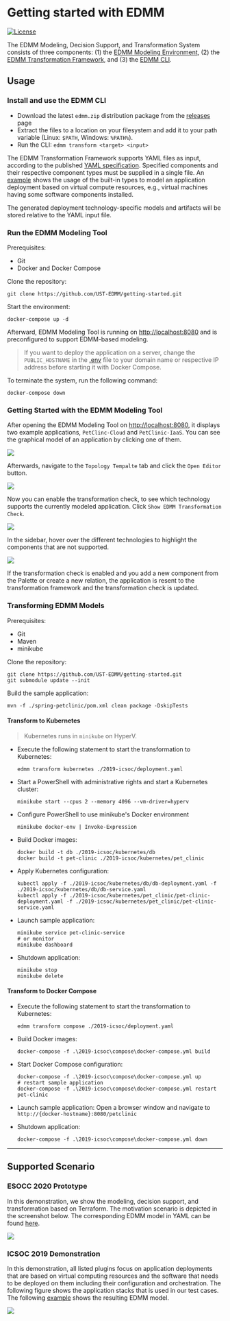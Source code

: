 
# Getting started with EDMM

[![License](https://img.shields.io/badge/License-Apache%202.0-blue.svg)](https://opensource.org/licenses/Apache-2.0)

The EDMM Modeling, Decision Support, and Transformation System consists of three components:
(1) the [EDMM Modeling Environment](https://github.com/eclipse/winery),
(2) the [EDMM Transformation Framework](https://github.com/UST-EDMM/transformation-framework), and
(3) the [EDMM CLI](https://github.com/UST-EDMM/transformation-framework/releases).


## Usage

### Install and use the EDMM CLI

* Download the latest `edmm.zip` distribution package from the [releases](https://github.com/UST-EDMM/transformation-framework/releases) page
* Extract the files to a location on your filesystem and add it to your path variable (Linux: `$PATH`, Windows: `%PATH%`).
* Run the CLI: `edmm transform <target> <input>`

The EDMM Transformation Framework supports YAML files as input, according to the published [YAML specification](https://github.com/UST-EDMM/spec-yaml).
Specified components and their respective component types must be supplied in a single file.
An [example](edmm-core/src/test/resources/templates/scenario_iaas.yml) shows the usage of the built-in types to model an application deployment based on virtual compute resources, e.g., virtual machines having some software components installed.

The generated deployment technology-specific models and artifacts will be stored relative to the YAML input file.



### Run the EDMM Modeling Tool 

Prerequisites:

* Git
* Docker and Docker Compose

Clone the repository:

```shell script
git clone https://github.com/UST-EDMM/getting-started.git
```

Start the environment:

```shell
docker-compose up -d
```

Afterward, EDMM Modeling Tool is running on <http://localhost:8080> and is preconfigured to support EDMM-based modeling.

> If you want to deploy the application on a server, change the `PUBLIC_HOSTNAME` in the [.env](_.env) file to your
domain name or respective IP address before starting it with Docker Compose.

To terminate the system, run the following command:

```shell
docker-compose down
``` 



### Getting Started with the EDMM Modeling Tool

After opening the EDMM Modeling Tool on <http://localhost:8080>, it displays two example applications, `PetClinc-Cloud` and `PetClinic-IaaS`.
You can see the graphical model of an application by clicking one of them.

![](docs/modeling-tool-overview.png)

Afterwards, navigate to the `Topology Tempalte` tab and click the `Open Editor` button.

![](docs/modeling-tool-open-editor.png)

Now you can enable the transformation check, to see which technology supports the currently modeled application.
Click `Show EDMM Transformation Check`.

![](docs/scenario-iaas-2.png)

In the sidebar, hover over the different technologies to highlight the components that are not supported.

![](docs/scenario-paas-saas-2.png)

If the transformation check is enabled and you add a new component from the Palette or create a new relation,
the application is resent to the transformation framework and the transformation check is updated. 



### Transforming EDMM Models

Prerequisites:

* Git
* Maven
* minikube

Clone the repository:

```shell script
git clone https://github.com/UST-EDMM/getting-started.git
git submodule update --init
```

Build the sample application:

```shell script
mvn -f ./spring-petclinic/pom.xml clean package -DskipTests
```

#### Transform to Kubernetes 

> Kubernetes runs in `minikube` on HyperV.

* Execute the following statement to start the transformation to Kubernetes:
  
  ```shell script
  edmm transform kubernetes ./2019-icsoc/deployment.yaml
  ```

* Start a PowerShell with administrative rights and start a Kubernetes cluster:

  ```shell script
  minikube start --cpus 2 --memory 4096 --vm-driver=hyperv
  ```

* Configure PowerShell to use minikube's Docker environment

  ```shell script
  minikube docker-env | Invoke-Expression
  ```

* Build Docker images:

  ```shell script
  docker build -t db ./2019-icsoc/kubernetes/db
  docker build -t pet-clinic ./2019-icsoc/kubernetes/pet_clinic
  ```

* Apply Kubernetes configuration:

  ```shell script
  kubectl apply -f ./2019-icsoc/kubernetes/db/db-deployment.yaml -f ./2019-icsoc/kubernetes/db/db-service.yaml
  kubectl apply -f ./2019-icsoc/kubernetes/pet_clinic/pet-clinic-deployment.yaml -f ./2019-icsoc/kubernetes/pet_clinic/pet-clinic-service.yaml
  ```

* Launch sample application:

  ```shell script
  minikube service pet-clinic-service
  # or monitor
  minikube dashboard
  ```

* Shutdown application:

  ```shell script
  minikube stop
  minikube delete
  ```

#### Transform to Docker Compose

* Execute the following statement to start the transformation to Kubernetes:
  
  ```shell script
  edmm transform compose ./2019-icsoc/deployment.yaml
  ```

* Build Docker images:

  ```shell script
  docker-compose -f .\2019-icsoc\compose\docker-compose.yml build
  ```

* Start Docker Compose configuration:

  ```shell script
  docker-compose -f .\2019-icsoc\compose\docker-compose.yml up
  # restart sample application
  docker-compose -f .\2019-icsoc\compose\docker-compose.yml restart pet-clinic
  ```

* Launch sample application:
  Open a browser window and navigate to `http://{docker-hostname}:8080/petclinic`

* Shutdown application:

  ```shell script
  docker-compose -f .\2019-icsoc\compose\docker-compose.yml down
  ```

---

## Supported Scenario

### ESOCC 2020 Prototype

In this demonstration, we show the modeling, decision support, and transformation based on Terraform.
The motivation scenario is depicted in the screenshot below. 
The corresponding EDMM model in YAML can be found [here](2020-esocc/deployment.yml).

![](docs/scenario-paas-saas-1.png)

### ICSOC 2019 Demonstration

In this demonstration, all listed plugins focus on application deployments that are based on virtual computing resources and the software that needs to be deployed on them including their configuration and orchestration.
The following figure shows the application stacks that is used in our test cases.
The following [example](2019-icsoc/deployment.yaml) shows the resulting EDMM model.

![](docs/scenario-iaas-1.jpg)
